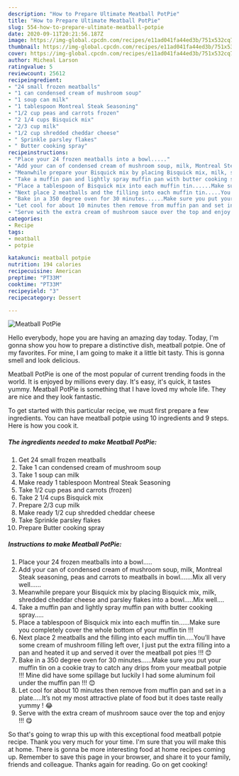 ```yaml
---
description: "How to Prepare Ultimate Meatball PotPie"
title: "How to Prepare Ultimate Meatball PotPie"
slug: 554-how-to-prepare-ultimate-meatball-potpie
date: 2020-09-11T20:21:56.187Z
image: https://img-global.cpcdn.com/recipes/e11ad041fa44ed3b/751x532cq70/meatball-potpie-recipe-main-photo.jpg
thumbnail: https://img-global.cpcdn.com/recipes/e11ad041fa44ed3b/751x532cq70/meatball-potpie-recipe-main-photo.jpg
cover: https://img-global.cpcdn.com/recipes/e11ad041fa44ed3b/751x532cq70/meatball-potpie-recipe-main-photo.jpg
author: Micheal Larson
ratingvalue: 5
reviewcount: 25612
recipeingredient:
- "24 small frozen meatballs"
- "1 can condensed cream of mushroom soup"
- "1 soup can milk"
- "1 tablespoon Montreal Steak Seasoning"
- "1/2 cup peas and carrots frozen"
- "2 1/4 cups Bisquick mix"
- "2/3 cup milk"
- "1/2 cup shredded cheddar cheese"
- " Sprinkle parsley flakes"
- " Butter cooking spray"
recipeinstructions:
- "Place your 24 frozen meatballs into a bowl....."
- "Add your can of condensed cream of mushroom soup, milk, Montreal Steak seasoning, peas and carrots to meatballs in bowl.......Mix all very well......"
- "Meanwhile prepare your Bisquick mix by placing Bisquick mix, milk, shredded cheddar cheese and parsley flakes into a bowl.....Mix well...."
- "Take a muffin pan and lightly spray muffin pan with butter cooking spray....."
- "Place a tablespoon of Bisquick mix into each muffin tin......Make sure you completely cover the whole bottom of your muffin tin !!!"
- "Next place 2 meatballs and the filling into each muffin tin.....You’ll have some cream of mushroom filling left over, I just put the extra filling into a pan and heated it up and served it over the meatball pot pies !!! 😊"
- "Bake in a 350 degree oven for 30 minutes......Make sure you put your muffin tin on a cookie tray to catch any drips from your meatball potpie !!! Mine did have some spillage but luckily I had some aluminum foil under the muffin pan !!! 😊"
- "Let cool for about 10 minutes then remove from muffin pan and set in a plate.....It’s not my most attractive plate of food but it does taste really yummy ! 😂"
- "Serve with the extra cream of mushroom sauce over the top and enjoy !!! 😋"
categories:
- Recipe
tags:
- meatball
- potpie

katakunci: meatball potpie 
nutrition: 194 calories
recipecuisine: American
preptime: "PT33M"
cooktime: "PT33M"
recipeyield: "3"
recipecategory: Dessert

---
```



![Meatball PotPie](https://img-global.cpcdn.com/recipes/e11ad041fa44ed3b/751x532cq70/meatball-potpie-recipe-main-photo.jpg)

Hello everybody, hope you are having an amazing day today. Today, I'm gonna show you how to prepare a distinctive dish, meatball potpie. One of my favorites. For mine, I am going to make it a little bit tasty. This is gonna smell and look delicious.



Meatball PotPie is one of the most popular of current trending foods in the world. It is enjoyed by millions every day. It's easy, it's quick, it tastes yummy. Meatball PotPie is something that I have loved my whole life. They are nice and they look fantastic.


To get started with this particular recipe, we must first prepare a few ingredients. You can have meatball potpie using 10 ingredients and 9 steps. Here is how you cook it.

<!--inarticleads1-->

##### The ingredients needed to make Meatball PotPie:

1. Get 24 small frozen meatballs
1. Take 1 can condensed cream of mushroom soup
1. Take 1 soup can milk
1. Make ready 1 tablespoon Montreal Steak Seasoning
1. Take 1/2 cup peas and carrots (frozen)
1. Take 2 1/4 cups Bisquick mix
1. Prepare 2/3 cup milk
1. Make ready 1/2 cup shredded cheddar cheese
1. Take  Sprinkle parsley flakes
1. Prepare  Butter cooking spray




<!--inarticleads2-->

##### Instructions to make Meatball PotPie:

1. Place your 24 frozen meatballs into a bowl.....
1. Add your can of condensed cream of mushroom soup, milk, Montreal Steak seasoning, peas and carrots to meatballs in bowl.......Mix all very well......
1. Meanwhile prepare your Bisquick mix by placing Bisquick mix, milk, shredded cheddar cheese and parsley flakes into a bowl.....Mix well....
1. Take a muffin pan and lightly spray muffin pan with butter cooking spray.....
1. Place a tablespoon of Bisquick mix into each muffin tin......Make sure you completely cover the whole bottom of your muffin tin !!!
1. Next place 2 meatballs and the filling into each muffin tin.....You’ll have some cream of mushroom filling left over, I just put the extra filling into a pan and heated it up and served it over the meatball pot pies !!! 😊
1. Bake in a 350 degree oven for 30 minutes......Make sure you put your muffin tin on a cookie tray to catch any drips from your meatball potpie !!! Mine did have some spillage but luckily I had some aluminum foil under the muffin pan !!! 😊
1. Let cool for about 10 minutes then remove from muffin pan and set in a plate.....It’s not my most attractive plate of food but it does taste really yummy ! 😂
1. Serve with the extra cream of mushroom sauce over the top and enjoy !!! 😋




So that's going to wrap this up with this exceptional food meatball potpie recipe. Thank you very much for your time. I'm sure that you will make this at home. There is gonna be more interesting food at home recipes coming up. Remember to save this page in your browser, and share it to your family, friends and colleague. Thanks again for reading. Go on get cooking!
